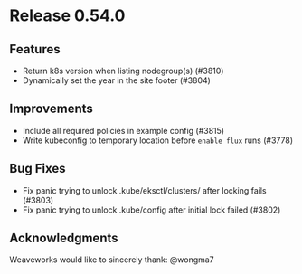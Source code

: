 # Release 0.54.0

## Features

- Return k8s version when listing nodegroup(s) (#3810)
- Dynamically set the year in the site footer (#3804)

## Improvements

- Include all required policies in example config (#3815)
- Write kubeconfig to temporary location before `enable flux` runs (#3778)

## Bug Fixes

- Fix panic trying to unlock .kube/eksctl/clusters/<cluster> after locking fails (#3803)
- Fix panic trying to unlock .kube/config after initial lock failed (#3802)

## Acknowledgments
Weaveworks would like to sincerely thank:
 @wongma7
